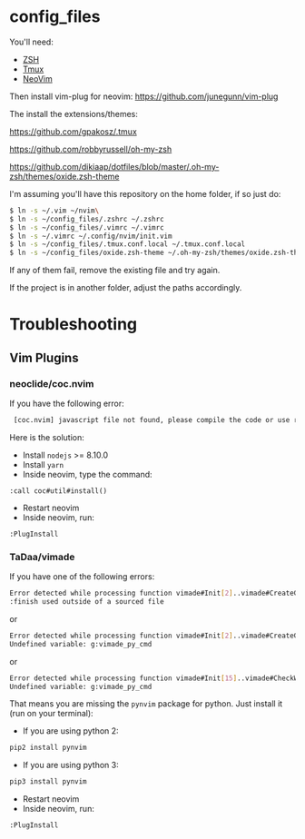 # config_files

You'll need:
- [ZSH](https://www.zsh.org)
- [Tmux](https://github.com/tmux/tmux/wiki)
- [NeoVim](https://neovim.io/)





Then install vim-plug for neovim:
https://github.com/junegunn/vim-plug


The install the extensions/themes:

https://github.com/gpakosz/.tmux

https://github.com/robbyrussell/oh-my-zsh

https://github.com/dikiaap/dotfiles/blob/master/.oh-my-zsh/themes/oxide.zsh-theme


I'm assuming you'll have this repository on the home folder, if so just do:
```bash
$ ln -s ~/.vim ~/nvim\
$ ln -s ~/config_files/.zshrc ~/.zshrc
$ ln -s ~/config_files/.vimrc ~/.vimrc
$ ln -s ~/.vimrc ~/.config/nvim/init.vim
$ ln -s ~/config_files/.tmux.conf.local ~/.tmux.conf.local
$ ln -s ~/config_files/oxide.zsh-theme ~/.oh-my-zsh/themes/oxide.zsh-theme
```

If any of them fail, remove the existing file and try again.

If the project is in another folder, adjust the paths accordingly.


# Troubleshooting

## Vim Plugins
### neoclide/coc.nvim

If you have the following error:

```bash
 [coc.nvim] javascript file not found, please compile the code or use release branch.
```

Here is the solution:

* Install `nodejs` >= 8.10.0
* Install `yarn`
* Inside neovim, type the command:

 ```
 :call coc#util#install()
 ```
* Restart neovim
* Inside neovim, run:

```
:PlugInstall
```

### TaDaa/vimade
If you have one of the following errors:

```bash
Error detected while processing function vimade#Init[2]..vimade#CreateGlobals:
:finish used outside of a sourced file
```
or

```bash
Error detected while processing function vimade#Init[2]..vimade#CreateGlobals:
Undefined variable: g:vimade_py_cmd
```
or

```bash
Error detected while processing function vimade#Init[15]..vimade#CheckWindows:
Undefined variable: g:vimade_py_cmd
```

That means you are missing the `pynvim` package for python. Just install it (run on your terminal):

* If you are using python 2:

```bash
pip2 install pynvim
```

* If you are using python 3:

```bash
pip3 install pynvim
```

* Restart neovim
* Inside neovim, run:

```
:PlugInstall
```
